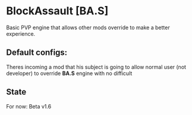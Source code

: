 # BlockAssault [BA.S]
Basic PVP engine that allows other mods override to make a better experience.

## Default configs:
Theres incoming a mod that his subject is going to allow normal user (not developer) to override **BA.S** engine with no difficult

## State
For now: Beta v1.6
